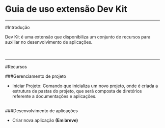 # Guia de uso extensão Dev Kit 

---
#Introdução

Dev Kit é uma extensão que disponibiliza um conjunto de recursos para auxiliar no desenvolvimento de aplicações. 


<div style='height: 20px'></div>

---
#Recursos

<!-- <div style='height: 5px'></div> -->

###Gerenciamento de projeto 

- Iniciar Projeto: Comando que inicializa um novo projeto, onde é criada a estrutura de pastas do projeto, que será composta de diretórios referente a documentações e aplicações. 

<div style='height: 2px'></div>



###Desenvolvimento de aplicações 

- Criar nova aplicação **(Em breve)**


<div style='height: 45px'></div>
